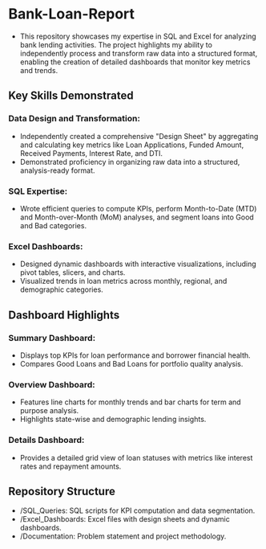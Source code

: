 # Bank-Loan-Report

- This repository showcases my expertise in SQL and Excel for analyzing bank lending activities. The project highlights my ability to independently process and transform raw data into a structured format, enabling the creation of detailed dashboards that monitor key metrics and trends.

## Key Skills Demonstrated

### Data Design and Transformation:
- Independently created a comprehensive "Design Sheet" by aggregating and calculating key metrics like Loan Applications, Funded Amount, Received Payments, Interest Rate, and DTI.
- Demonstrated proficiency in organizing raw data into a structured, analysis-ready format.

### SQL Expertise:
- Wrote efficient queries to compute KPIs, perform Month-to-Date (MTD) and Month-over-Month (MoM) analyses, and segment loans into Good and Bad categories.

### Excel Dashboards:
- Designed dynamic dashboards with interactive visualizations, including pivot tables, slicers, and charts.
- Visualized trends in loan metrics across monthly, regional, and demographic categories.

## Dashboard Highlights

### Summary Dashboard:
- Displays top KPIs for loan performance and borrower financial health.
- Compares Good Loans and Bad Loans for portfolio quality analysis.

### Overview Dashboard:
- Features line charts for monthly trends and bar charts for term and purpose analysis.
- Highlights state-wise and demographic lending insights.

### Details Dashboard:
- Provides a detailed grid view of loan statuses with metrics like interest rates and repayment amounts.

## Repository Structure
- /SQL_Queries: SQL scripts for KPI computation and data segmentation.
- /Excel_Dashboards: Excel files with design sheets and dynamic dashboards.
- /Documentation: Problem statement and project methodology.
